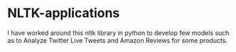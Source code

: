 # NLTK-applications
I have worked around this nltk library in python to develop few models such as to Analyze Twitter Live Tweets and Amazon Reviews for some products.
